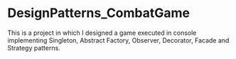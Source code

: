 # DesignPatterns_CombatGame

This is a project in which I designed a game executed in console implementing Singleton, Abstract Factory, Observer, Decorator, Facade and Strategy patterns.
